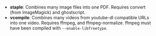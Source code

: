 - **staple**: Combines many image files into one PDF. Requires convert (from
  ImageMagick) and ghostscript.
- **vcompile**: Combines many videos from youtube-dl compatible URLs into one
  video. Requires ffmpeg, and ffmpeg-normalize. ffmpeg must have been compiled
  with `--enable-libfreetype`.
